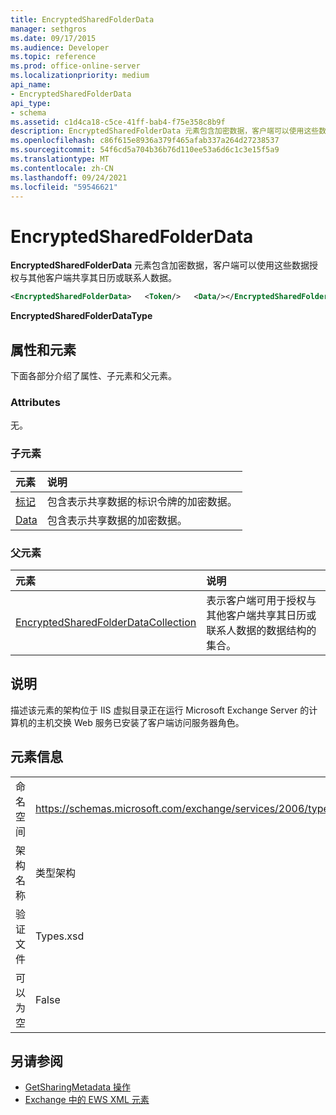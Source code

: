 ```yaml
---
title: EncryptedSharedFolderData
manager: sethgros
ms.date: 09/17/2015
ms.audience: Developer
ms.topic: reference
ms.prod: office-online-server
ms.localizationpriority: medium
api_name:
- EncryptedSharedFolderData
api_type:
- schema
ms.assetid: c1d4ca18-c5ce-41ff-bab4-f75e358c8b9f
description: EncryptedSharedFolderData 元素包含加密数据，客户端可以使用这些数据授权与其他客户端共享其日历或联系人数据。
ms.openlocfilehash: c86f615e8936a379f465afab337a264d27238537
ms.sourcegitcommit: 54f6cd5a704b36b76d110ee53a6d6c1c3e15f5a9
ms.translationtype: MT
ms.contentlocale: zh-CN
ms.lasthandoff: 09/24/2021
ms.locfileid: "59546621"
---
```

# <a name="encryptedsharedfolderdata"></a>EncryptedSharedFolderData

**EncryptedSharedFolderData** 元素包含加密数据，客户端可以使用这些数据授权与其他客户端共享其日历或联系人数据。 
  
```xml
<EncryptedSharedFolderData>   <Token/>   <Data/></EncryptedSharedFolderData>
```

 **EncryptedSharedFolderDataType**
## <a name="attributes-and-elements"></a>属性和元素

下面各部分介绍了属性、子元素和父元素。
  
### <a name="attributes"></a>Attributes

无。
  
### <a name="child-elements"></a>子元素

|**元素**|**说明**|
|:-----|:-----|
|[标记](token.md) <br/> |包含表示共享数据的标识令牌的加密数据。  <br/> |
|[Data](data.md) <br/> |包含表示共享数据的加密数据。  <br/> |
   
### <a name="parent-elements"></a>父元素

|**元素**|**说明**|
|:-----|:-----|
|[EncryptedSharedFolderDataCollection](encryptedsharedfolderdatacollection.md) <br/> |表示客户端可用于授权与其他客户端共享其日历或联系人数据的数据结构的集合。  <br/> |
   
## <a name="remarks"></a>说明

描述该元素的架构位于 IIS 虚拟目录正在运行 Microsoft Exchange Server 的计算机的主机交换 Web 服务已安装了客户端访问服务器角色。
  
## <a name="element-information"></a>元素信息

|||
|:-----|:-----|
|命名空间  <br/> |https://schemas.microsoft.com/exchange/services/2006/types  <br/> |
|架构名称  <br/> |类型架构  <br/> |
|验证文件  <br/> |Types.xsd  <br/> |
|可以为空  <br/> |False  <br/> |
   
## <a name="see-also"></a>另请参阅

- [GetSharingMetadata 操作](getsharingmetadata-operation.md)
- [Exchange 中的 EWS XML 元素](ews-xml-elements-in-exchange.md)

